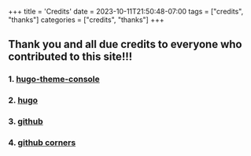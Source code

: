 +++
title = 'Credits'
date = 2023-10-11T21:50:48-07:00
tags = ["credits", "thanks"]
categories = ["credits", "thanks"]
+++


## Thank you and all due credits to everyone who contributed to this site!!!


### 1. [hugo-theme-console](./hugo-theme-console)
### 2. [hugo](./what-is-hugo/)
### 3. [github](github.com)
### 4. [github corners](https://tholman.com/github-corners/)
